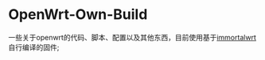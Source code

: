 # OpenWrt-Own-Build

一些关于openwrt的代码、脚本、配置以及其他东西，目前使用基于[immortalwrt](https://github.com/immortalwrt/immortalwrt)自行编译的固件;
